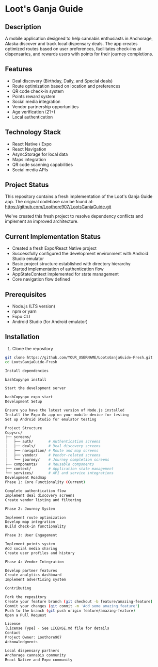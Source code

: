 # Loot's Ganja Guide

## Description
A mobile application designed to help cannabis enthusiasts in Anchorage, Alaska discover and track local dispensary deals. The app creates optimized routes based on user preferences, facilitates check-ins at dispensaries, and rewards users with points for their journey completions.

## Features
- Deal discovery (Birthday, Daily, and Special deals)
- Route optimization based on location and preferences
- QR code check-in system
- Points reward system
- Social media integration
- Vendor partnership opportunities
- Age verification (21+)
- Local authentication

## Technology Stack
- React Native / Expo
- React Navigation
- AsyncStorage for local data
- Maps integration
- QR code scanning capabilities
- Social media APIs

## Project Status
This repository contains a fresh implementation of the Loot's Ganja Guide app. The original codebase can be found at: https://github.com/Loothore907/LootsGanjaGuide.git

We've created this fresh project to resolve dependency conflicts and implement an improved architecture.

## Current Implementation Status
- Created a fresh Expo/React Native project
- Successfully configured the development environment with Android Studio emulator
- Basic project structure established with directory hierarchy
- Started implementation of authentication flow
- AppStateContext implemented for state management
- Core navigation flow defined

## Prerequisites
- Node.js (LTS version)
- npm or yarn
- Expo CLI
- Android Studio (for Android emulator)

## Installation
1. Clone the repository
```bash
git clone https://github.com/YOUR_USERNAME/LootsGanjaGuide-Fresh.git
cd LootsGanjaGuide-Fresh

Install dependencies

bashCopynpm install

Start the development server

bashCopynpx expo start
Development Setup

Ensure you have the latest version of Node.js installed
Install the Expo Go app on your mobile device for testing
Set up Android Studio for emulator testing

Project Structure
Copysrc/
├── screens/
│   ├── auth/       # Authentication screens
│   ├── deals/      # Deal discovery screens
│   ├── navigation/ # Route and map screens
│   ├── vendor/     # Vendor-related screens
│   └── journey/    # Journey completion screens
├── components/     # Reusable components
├── context/        # Application state management
└── services/       # API and service integrations
Development Roadmap
Phase 1: Core Functionality (Current)

Complete authentication flow
Implement deal discovery screens
Create vendor listing and filtering

Phase 2: Journey System

Implement route optimization
Develop map integration
Build check-in functionality

Phase 3: User Engagement

Implement points system
Add social media sharing
Create user profiles and history

Phase 4: Vendor Integration

Develop partner features
Create analytics dashboard
Implement advertising system

Contributing

Fork the repository
Create your feature branch (git checkout -b feature/amazing-feature)
Commit your changes (git commit -m 'Add some amazing feature')
Push to the branch (git push origin feature/amazing-feature)
Open a Pull Request

License
[License Type] - See LICENSE.md file for details
Contact
Project Owner: Loothore907
Acknowledgments

Local dispensary partners
Anchorage cannabis community
React Native and Expo community